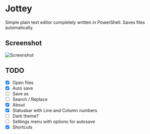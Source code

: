 # Jottey
Simple plain text editor completely written in PowerShell. 
Saves files automatically.

## Screenshot
![Screenshot](https://user-images.githubusercontent.com/19732805/49251009-b5248380-f420-11e8-9658-602f3a9c1866.png)

## TODO
- [x] Open files
- [x] Auto save
- [ ] Save as
- [ ] Search / Replace
- [x] About
- [x] Statusbar with Line and Column numbers
- [ ] Dark theme?
- [ ] Settings menu with options for autosave
- [x] Shortcuts
